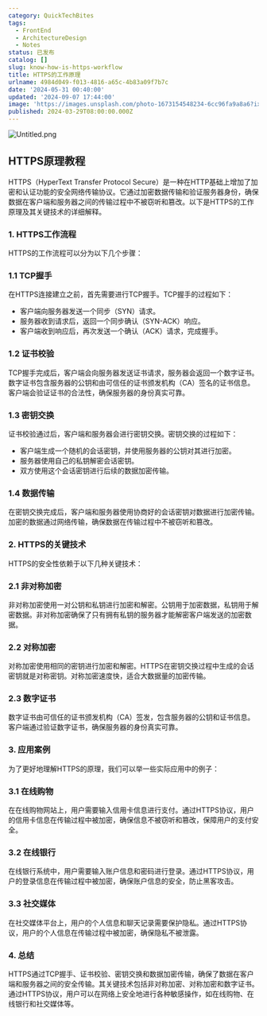 ```yaml
---
category: QuickTechBites
tags:
  - FrontEnd
  - ArchitectureDesign
  - Notes
status: 已发布
catalog: []
slug: know-how-is-https-workflow
title: HTTPS的工作原理
urlname: 4984d049-f013-4816-a65c-4b83a09f7b7c
date: '2024-05-31 00:40:00'
updated: '2024-09-07 17:44:00'
image: 'https://images.unsplash.com/photo-1673154548234-6cc96fa9a8a6?ixlib=rb-4.0.3&q=85&fm=jpg&crop=entropy&cs=srgb'
published: 2024-03-29T08:00:00.000Z
---
```


![Untitled.png](https://prod-files-secure.s3.us-west-2.amazonaws.com/5d24fe63-e567-4804-86f9-9fdc62e13082/2950c759-0255-4c0a-becc-122aae8c82c0/Untitled.png?X-Amz-Algorithm=AWS4-HMAC-SHA256&X-Amz-Content-Sha256=UNSIGNED-PAYLOAD&X-Amz-Credential=ASIAZI2LB4665FNWK7R2%2F20250416%2Fus-west-2%2Fs3%2Faws4_request&X-Amz-Date=20250416T213529Z&X-Amz-Expires=3600&X-Amz-Security-Token=IQoJb3JpZ2luX2VjEMb%2F%2F%2F%2F%2F%2F%2F%2F%2F%2FwEaCXVzLXdlc3QtMiJGMEQCIG0Y%2FYEGpEJbNrlt4uWkKyU2DJ%2BsD0AUHYErGU9gdz0QAiADKjER1yQGj8%2FNlYcDrNX6cq%2B%2FEtoWpPStnCGjLoib%2Byr%2FAwhPEAAaDDYzNzQyMzE4MzgwNSIMMlXqQDSfycpK5joZKtwDvRMw%2Fk2vZnX%2FJ1oG8xFWaRo3w%2F1et5cCZptPitCQse7OZZE5N7i0xfItvHKJuUFXpQjuBLL3wJ8VpMrROMZwDD730BDLXVbPtLi5mD%2Ftow%2Fns8cpJBE6tktm5zeQhXjHsl91%2F%2FnqMw0vcs3X1OY9O9bbwb2h9a9qt8%2FfCBJxGKrPc1bPpVeOMcbLAlj2B%2FffQR3HUUqitx4Re3liZiCfWtheJ1oFDXOXRXbFp%2BPtkmuSZiEWa1Nd%2FhCEsc8jbdxKTwGgcIsaZYn%2FECg%2F3%2FP7eE77I3JP1eTUi3gFWyqJwhe5zgx8IajkyelTaOtON9AGt3SkcoA8rbrCapJx0MUmRswDG2ODRcQTuPWH0eKcDWJRvRXSizw8gXKxT%2B3ShHOJPOZzcrtfnJNDYP00t0nzUkGeIbMrJA4sUGfHZY%2B8mY%2FPnWyDaCFTGHchRgrANEl0OMjujXvPrwFlfCC91nX6htH8sTSbc27OUKahGPHjfqalEFb4mIsAwPFGHwBFIGeIsaN49ZQplIEFrNPeeyDltTOg%2BibA0EWturqvwkGiLoxYKDmMo3ixbIzGPpudOIH7eSxjz0VbG7%2B3uHtsUnoLZkIGqosqWfc4jeE5UFP144SojKe%2Bj%2F2ifacrcjUwm8SAwAY6pgEPNJNlh5vFTpyf4JQ8qi6WYdS%2BaTaoRc%2FaGEpMhLqWTXQ%2FcZcblRijBM9T5z6jiP7XjwFg%2BISVqQ8r9Y2F7BuRnfKZwu%2F%2B8IEnSt%2FhpQtKybhU653%2BLOHsoQX54hE7b74H8YBpNMWAi6hC0wWvzWcqfsM%2BPuGKKeWBgYnLJlIMsbXacjuA65ELPHH6RbKNb3jF0L%2Fmi82TbzOIUvsQpt1AkK5pkcLw&X-Amz-Signature=036c5b5eab429ca17c15505f33dafd8f164de70789ecbca5b8834de6278579dd&X-Amz-SignedHeaders=host&x-id=GetObject)


## HTTPS原理教程


HTTPS（HyperText Transfer Protocol Secure）是一种在HTTP基础上增加了加密和认证功能的安全网络传输协议。它通过加密数据传输和验证服务器身份，确保数据在客户端和服务器之间的传输过程中不被窃听和篡改。以下是HTTPS的工作原理及其关键技术的详细解释。


### 1. HTTPS工作流程


HTTPS的工作流程可以分为以下几个步骤：


### 1.1 TCP握手


在HTTPS连接建立之前，首先需要进行TCP握手。TCP握手的过程如下：

- 客户端向服务器发送一个同步（SYN）请求。
- 服务器收到请求后，返回一个同步确认（SYN-ACK）响应。
- 客户端收到响应后，再次发送一个确认（ACK）请求，完成握手。

### 1.2 证书校验


TCP握手完成后，客户端会向服务器发送证书请求，服务器会返回一个数字证书。数字证书包含服务器的公钥和由可信任的证书颁发机构（CA）签名的证书信息。客户端会验证证书的合法性，确保服务器的身份真实可靠。


### 1.3 密钥交换


证书校验通过后，客户端和服务器会进行密钥交换。密钥交换的过程如下：

- 客户端生成一个随机的会话密钥，并使用服务器的公钥对其进行加密。
- 服务器使用自己的私钥解密会话密钥。
- 双方使用这个会话密钥进行后续的数据加密传输。

### 1.4 数据传输


在密钥交换完成后，客户端和服务器使用协商好的会话密钥对数据进行加密传输。加密的数据通过网络传输，确保数据在传输过程中不被窃听和篡改。


### 2. HTTPS的关键技术


HTTPS的安全性依赖于以下几种关键技术：


### 2.1 非对称加密


非对称加密使用一对公钥和私钥进行加密和解密。公钥用于加密数据，私钥用于解密数据。非对称加密确保了只有拥有私钥的服务器才能解密客户端发送的加密数据。


### 2.2 对称加密


对称加密使用相同的密钥进行加密和解密。HTTPS在密钥交换过程中生成的会话密钥就是对称密钥。对称加密速度快，适合大数据量的加密传输。


### 2.3 数字证书


数字证书由可信任的证书颁发机构（CA）签发，包含服务器的公钥和证书信息。客户端通过验证数字证书，确保服务器的身份真实可靠。


### 3. 应用案例


为了更好地理解HTTPS的原理，我们可以举一些实际应用中的例子：


### 3.1 在线购物


在在线购物网站上，用户需要输入信用卡信息进行支付。通过HTTPS协议，用户的信用卡信息在传输过程中被加密，确保信息不被窃听和篡改，保障用户的支付安全。


### 3.2 在线银行


在线银行系统中，用户需要输入账户信息和密码进行登录。通过HTTPS协议，用户的登录信息在传输过程中被加密，确保账户信息的安全，防止黑客攻击。


### 3.3 社交媒体


在社交媒体平台上，用户的个人信息和聊天记录需要保护隐私。通过HTTPS协议，用户的个人信息在传输过程中被加密，确保隐私不被泄露。


### 4. 总结


HTTPS通过TCP握手、证书校验、密钥交换和数据加密传输，确保了数据在客户端和服务器之间的安全传输。其关键技术包括非对称加密、对称加密和数字证书。通过HTTPS协议，用户可以在网络上安全地进行各种敏感操作，如在线购物、在线银行和社交媒体等。

